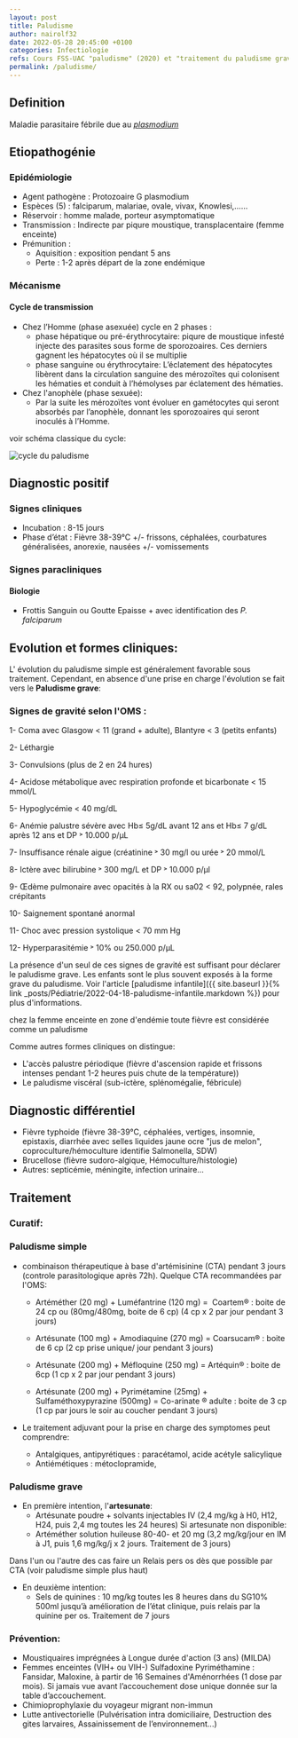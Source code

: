 ```yaml
---
layout: post
title: Paludisme
author: nairolf32
date: 2022-05-28 20:45:00 +0100
categories: Infectiologie
refs: Cours FSS-UAC "paludisme" (2020) et "traitement du paludisme grave" (2021) Prof. Angèle KOUANOU 2020, "Epidémiologie du paludisme en Afrique" prof AGUEMON Badirou
permalink: /paludisme/
---
```


## Definition

Maladie parasitaire fébrile due au *[plasmodium](https://fr.wikipedia.org/wiki/Plasmodium)*

## Etiopathogénie

### Epidémiologie

- Agent pathogène : Protozoaire G plasmodium
- Espèces (5) : falciparum, malariae, ovale, vivax, Knowlesi,……
- Réservoir : homme malade, porteur  asymptomatique
- Transmission :  Indirecte par piqure moustique, transplacentaire (femme enceinte)
- Prémunition :
	- Aquisition : exposition pendant 5 ans
	- Perte : 1-2 après départ de la zone endémique

### Mécanisme

#### Cycle de transmission

- Chez l’Homme (phase asexuée) cycle en 2 phases :
  - phase hépatique ou pré-érythrocytaire: piqure de moustique infesté injecte des parasites sous forme de sporozoaires. Ces derniers gagnent les hépatocytes où il se multiplie
  - phase sanguine ou érythrocytaire: L’éclatement des hépatocytes libèrent dans la circulation sanguine des mérozoïtes qui colonisent les hématies et conduit à l’hémolyses par éclatement des hématies.
- Chez l'anophèle (phase sexuée):
  - Par la suite les mérozoïtes vont évoluer en gamétocytes qui seront absorbés par l’anophèle, donnant les sporozoaires qui seront inoculés à l’Homme.

voir schéma classique du cycle:

<img src="{{ site.baseurl }}/assets/posts-assets/cycle-paludisme.png?v={{ site.github.build_revision }}" alt="cycle du paludisme"  />

## Diagnostic positif

### Signes cliniques
- Incubation : 8-15 jours
- Phase d’état : Fièvre 38-39°C +/- frissons, céphalées, courbatures généralisées, anorexie, nausées +/- vomissements

### Signes paracliniques
#### Biologie

- Frottis Sanguin ou Goutte Epaisse + avec identification des *P. falciparum*

## Evolution et formes cliniques:
L' évolution du paludisme simple est généralement favorable sous traitement. Cependant, en absence d'une prise en charge l'évolution se fait vers le **Paludisme grave**:

### Signes de gravité selon l'OMS :

1- Coma avec Glasgow < 11 (grand + adulte), Blantyre
      < 3 (petits enfants)

2- Léthargie

3- Convulsions (plus de 2 en 24 hures)

4- Acidose métabolique avec respiration profonde et
     bicarbonate < 15 mmol/L

5- Hypoglycémie < 40 mg/dL

6- Anémie palustre sévère avec Hb≤ 5g/dL avant 12 ans
    et Hb≤ 7 g/dL après 12 ans et DP ˃ 10.000 p/µL

7- Insuffisance rénale aigue (créatinine ˃ 30 mg/l ou
      urée ˃ 20 mmol/L

8- Ictère avec bilirubine ˃ 300 mg/L et DP ˃ 10.000 p/µl

9- Œdème pulmonaire avec opacités à la RX ou
    sa02 < 92, polypnée, rales crépitants

10- Saignement spontané anormal

11- Choc avec pression systolique < 70 mm Hg

12- Hyperparasitémie ˃ 10% ou 250.000 p/µL

La présence d'un seul de ces signes de gravité est suffisant pour déclarer le paludisme grave. Les enfants sont le plus souvent exposés à la forme grave du paludisme. Voir l'article [paludisme infantile]({{ site.baseurl }}{% link _posts/Pédiatrie/2022-04-18-paludisme-infantile.markdown %}) pour plus d'informations.

chez la femme enceinte en zone d'endémie toute fièvre est considérée comme un paludisme

Comme autres formes cliniques on distingue:

- L'accès palustre périodique (fièvre d'ascension rapide et frissons intenses pendant 1-2 heures puis chute de la température))
- Le paludisme viscéral (sub-ictère, splénomégalie, fébricule)

## Diagnostic différentiel

- Fièvre typhoide (fièvre 38-39°C, céphalées, vertiges, insomnie, epistaxis, diarrhée avec selles liquides jaune ocre "jus de melon", coproculture/hémoculture identifie Salmonella, SDW)
- Brucellose (fièvre sudoro-algique, Hémoculture/histologie)
- Autres: septicémie, méningite, infection urinaire...

## Traitement

### Curatif:

### Paludisme simple

- combinaison thérapeutique à base d'artémisinine (CTA) pendant 3 jours (controle parasitologique après 72h). Quelque CTA recommandées par l'OMS:

  - Artéméther (20 mg) + Luméfantrine (120 mg) =  Coartem® : boite de 24 cp ou
        (80mg/480mg, boite de 6 cp) (4 cp x 2 par jour pendant 3 jours)

  - Artésunate (100 mg) + Amodiaquine (270 mg) = Coarsucam® : boite de 6 cp (2 cp prise unique/ jour pendant 3 jours)

  - Artésunate (200 mg) + Méfloquine (250 mg) = Artéquin® : boite de 6cp (1 cp x 2 par jour pendant 3 jours)

  - Artésunate (200 mg) + Pyrimétamine (25mg) + Sulfaméthoxypyrazine (500mg) = Co-arinate ® adulte : boite de 3 cp (1 cp par jours le soir au coucher pendant 3 jours)

- Le traitement adjuvant pour la prise en charge des symptomes peut comprendre:
  - Antalgiques, antipyrétiques : paracétamol, acide acétyle salicylique
  - Antiémétiques : métoclopramide,

### Paludisme grave

- En première intention, l'**artesunate**:
  - Artésunate poudre + solvants injectables IV (2,4 mg/kg à H0, H12, H24, puis 2,4 mg toutes les 24 heures) Si artesunate non disponible:
  - Artéméther solution huileuse 80-40- et 20 mg (3,2 mg/kg/jour en IM à J1, puis 1,6 mg/kg/j x 2 jours. Traitement de 3 jours)

Dans l'un ou l'autre des cas faire un Relais pers os dès que possible par CTA (voir paludisme simple plus haut)

- En deuxième intention:
  - Sels de quinines : 10 mg/kg toutes les 8 heures dans du SG10% 500ml jusqu’à amélioration de l’état clinique, puis relais par la quinine per os. Traitement de 7 jours

### Prévention:

- Moustiquaires imprégnées à Longue durée d'action  (3 ans) (MILDA)
- Femmes enceintes (VIH+ ou VIH-) Sulfadoxine Pyriméthamine : Fansidar, Maloxine, à partir de 16 Semaines d'Aménorrhées (1 dose par mois). Si jamais vue avant l’accouchement dose unique donnée sur la table d’accouchement.
- Chimioprophylaxie du voyageur migrant non-immun
- Lutte antivectorielle (Pulvérisation intra domiciliaire, Destruction des gites larvaires, Assainissement de l’environnement...)
